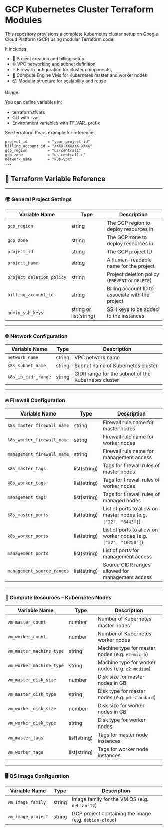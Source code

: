 # GCP Kubernetes Cluster Terraform Modules

This repository provisions a complete Kubernetes cluster setup
on Google Cloud Platform (GCP) using modular Terraform code. 

It includes:

- 🔐 Project creation and billing setup
- 🌐 VPC networking and subnet definition
- 🔥 Firewall configuration for cluster components
- 🧱 Compute Engine VMs for Kubernetes master and worker nodes
- 📦 Modular structure for scalability and reuse

Usage:

You can define variables in:

- terraform.tfvars
- CLI with -var
- Environment variables with TF_VAR_ prefix

See terraform.tfvars.example for reference.

```hcl
project_id         = "your-project-id"
billing_account_id = "XXXX-XXXXXX-XXXX"
gcp_region         = "us-central1"
gcp_zone           = "us-central1-c"
network_name       = "k8s-vpc"
...
```
## 🔧 Terraform Variable Reference

---

### 🌍 General Project Settings

| Variable Name             | Type      | Description                                                      |
|--------------------------|-----------|------------------------------------------------------------------|
| `gcp_region`             | string    | The GCP region to deploy resources in                            |
| `gcp_zone`               | string    | The GCP zone to deploy resources in                              |
| `project_id`             | string    | The GCP project ID                                               |
| `project_name`           | string    | A human-readable name for the project                            |
| `project_deletion_policy`| string    | Project deletion policy (`PREVENT` or `DELETE`)                  |
| `billing_account_id`     | string    | Billing account ID to associate with the project                 |
| `admin_ssh_keys`         | string or list(string) | SSH keys to be added to the instances                  |

---

### 🌐 Network Configuration

| Variable Name             | Type      | Description                                                      |
|--------------------------|-----------|------------------------------------------------------------------|
| `network_name`           | string    | VPC network name                                                 |
| `k8s_subnet_name`        | string    | Subnet name of Kubernetes cluster                                |
| `k8s_ip_cidr_range`      | string    | CIDR range for the subnet of the Kubernetes cluster              |

---

### 🔥 Firewall Configuration

| Variable Name                  | Type          | Description                                                      |
|-------------------------------|---------------|------------------------------------------------------------------|
| `k8s_master_firewall_name`    | string        | Firewall rule name for master nodes                              |
| `k8s_worker_firewall_name`    | string        | Firewall rule name for worker nodes                              |
| `management_firewall_name`    | string        | Firewall rule name for management access                         |
| `k8s_master_tags`             | list(string)  | Tags for firewall rules of master nodes                          |
| `k8s_worker_tags`             | list(string)  | Tags for firewall rules of worker nodes                          |
| `management_tags`             | list(string)  | Tags for firewall rules of managed nodes                         |
| `k8s_master_ports`            | list(string)  | List of ports to allow on master nodes (e.g. `["22", "6443"]`)   |
| `k8s_worker_ports`            | list(string)  | List of ports to allow on worker nodes (e.g. `["22", "10250"]`)  |
| `management_ports`            | list(string)  | List of ports for management access                              |
| `management_source_ranges`    | list(string)  | Source CIDR ranges allowed for management access                 |

---

### 🧱 Compute Resources – Kubernetes Nodes

| Variable Name              | Type          | Description                                                      |
|---------------------------|---------------|------------------------------------------------------------------|
| `vm_master_count`         | number        | Number of Kubernetes master nodes                                |
| `vm_worker_count`         | number        | Number of Kubernetes worker nodes                                |
| `vm_master_machine_type`  | string        | Machine type for master nodes (e.g. `e2-micro`)                  |
| `vm_worker_machine_type`  | string        | Machine type for worker nodes (e.g. `e2-medium`)                 |
| `vm_master_disk_size`     | number        | Disk size for master nodes in GB                                 |
| `vm_master_disk_type`     | string        | Disk type for master nodes (e.g. `pd-standard`)                  |
| `vm_worker_disk_size`     | number        | Disk size for worker nodes in GB                                 |
| `vm_worker_disk_type`     | string        | Disk type for worker nodes                                       |
| `vm_master_tags`          | list(string)  | Tags for master node instances                                   |
| `vm_worker_tags`          | list(string)  | Tags for worker node instances                                   |

---

### 🖥 OS Image Configuration

| Variable Name              | Type      | Description                                                      |
|---------------------------|-----------|------------------------------------------------------------------|
| `vm_image_family`         | string    | Image family for the VM OS (e.g. `debian-12`)                    |
| `vm_image_project`        | string    | GCP project containing the image (e.g. `debian-cloud`)           |


